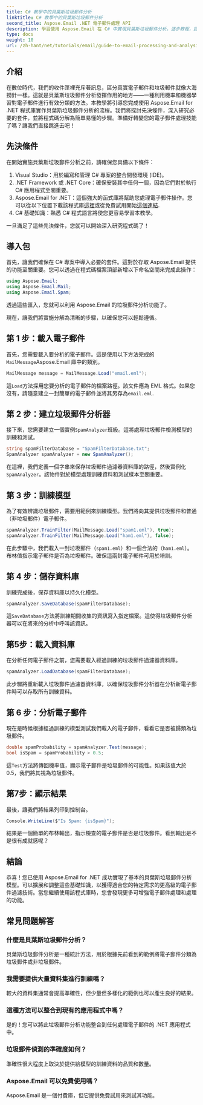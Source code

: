```yaml
---
title: C# 教學中的貝葉斯垃圾郵件分析
linktitle: C# 教學中的貝葉斯垃圾郵件分析
second_title: Aspose.Email .NET 電子郵件處理 API
description: 學習使用 Aspose.Email 在 C# 中實現貝葉斯垃圾郵件分析。逐步教程，提供有效電子郵件過濾的程式碼見解。
type: docs
weight: 10
url: /zh-hant/net/tutorials/email/guide-to-email-processing-and-analysis/bayesian-spam-analysis-in-csharp/
---
```

## 介紹

在數位時代，我們的收件匣裡充斥著訊息，區分真實電子郵件和垃圾郵件就像大海撈針一樣。這就是貝葉斯垃圾郵件分析發揮作用的地方——一種利用機率和機器學習對電子郵件進行有效分類的方法。本教學將引導您完成使用 Aspose.Email for .NET 程式庫實作貝葉斯垃圾郵件分析的流程。我們將探討先決條件，深入研究必要的套件，並將程式碼分解為簡單易懂的步驟。準備好轉變您的電子郵件處理技能了嗎？讓我們直接跳進去吧！

## 先決條件

在開始實施貝葉斯垃圾郵件分析之前，請確保您具備以下條件：

1. Visual Studio：用於編寫和管理 C# 專案的整合開發環境 (IDE)。
2. .NET Framework 或 .NET Core：確保安裝其中任何一個，因為它們對於執行 C# 應用程式至關重要。
3. Aspose.Email for .NET：這個強大的函式庫將幫助您處理電子郵件操作。您可以從以下位置下載該程式庫[這裡](https://releases.aspose.com/email/net/)或從免費試用開始[這個連結](https://releases.aspose.com/).
4. C# 基礎知識：熟悉 C# 程式語言將使您更容易學習本教學。

一旦滿足了這些先決條件，您就可以開始深入研究程式碼了！

## 導入包

首先，讓我們確保在 C# 專案中導入必要的套件。這對於存取 Aspose.Email 提供的功能至關重要。您可以透過在程式碼檔案頂部新增以下命名空間來完成此操作：

```csharp
using Aspose.Email;
using Aspose.Email.Mail;
using Aspose.Email.Spam;
```

透過這些匯入，您就可以利用 Aspose.Email 的垃圾郵件分析功能了。

現在，讓我們將實施分解為清晰的步驟，以確保您可以輕鬆遵循。

## 第 1 步：載入電子郵件

首先，您需要載入要分析的電子郵件。這是使用以下方法完成的`MailMessage`Aspose.Email 庫中的類別。 

```csharp
MailMessage message = MailMessage.Load("email.eml");
```

這`Load`方法採用您要分析的電子郵件的檔案路徑。該文件應為 EML 格式。如果您沒有，請隨意建立一封簡單的電子郵件並將其另存為`email.eml`.

## 第 2 步：建立垃圾郵件分析器

接下來，您需要建立一個實例`SpamAnalyzer`班級。這將處理垃圾郵件檢測模型的訓練和測試。

```csharp
string spamFilterDatabase = "SpamFilterDatabase.txt";
SpamAnalyzer spamAnalyzer = new SpamAnalyzer();
```

在這裡，我們定義一個字串來保存垃圾郵件過濾器資料庫的路徑，然後實例化`SpamAnalyzer`。該物件對於模型處理訓練資料和測試樣本至關重要。

## 第 3 步：訓練模型

為了有效辨識垃圾郵件，需要用範例來訓練模型。我們將向其提供垃圾郵件和普通（非垃圾郵件）電子郵件。

```csharp
spamAnalyzer.TrainFilter(MailMessage.Load("spam1.eml"), true);
spamAnalyzer.TrainFilter(MailMessage.Load("ham1.eml"), false);
```

在此步驟中，我們載入一封垃圾郵件（`spam1.eml`）和一個合法的（`ham1.eml`）。布林值指示電子郵件是否為垃圾郵件。確保這兩封電子郵件可用於培訓。

## 第 4 步：儲存資料庫

訓練完成後，保存資料庫以持久化模型。

```csharp
spamAnalyzer.SaveDatabase(spamFilterDatabase);
```

這`SaveDatabase`方法將訓練期間收集的資訊寫入指定檔案。這使得垃圾郵件分析器可以在將來的分析中呼叫該資訊。

## 第5步：載入資料庫

在分析任何電子郵件之前，您需要載入經過訓練的垃圾郵件過濾器資料庫。

```csharp
spamAnalyzer.LoadDatabase(spamFilterDatabase);
```

此步驟將重新載入垃圾郵件過濾器資料庫，以確保垃圾郵件分析器在分析新電子郵件時可以存取所有訓練資料。

## 第 6 步：分析電子郵件

現在是時候根據經過訓練的模型測試我們載入的電子郵件，看看它是否被歸類為垃圾郵件。 

```csharp
double spamProbability = spamAnalyzer.Test(message);
bool isSpam = spamProbability > 0.5;
```

這`Test`方法將傳回機率值，顯示電子郵件是垃圾郵件的可能性。如果該值大於 0.5，我們將其視為垃圾郵件。

## 第7步：顯示結果

最後，讓我們將結果列印到控制台。

```csharp
Console.WriteLine($"Is Spam: {isSpam}");
```

結果是一個簡單的布林輸出，指示檢查的電子郵件是否是垃圾郵件。看到輸出是不是很有成就感呢？

## 結論

恭喜！您已使用 Aspose.Email for .NET 成功實現了基本的貝葉斯垃圾郵件分析模型。可以擴展和調整這些基礎知識，以獲得適合您的特定需求的更高級的電子郵件過濾技術。當您繼續使用該程式庫時，您會發現更多可增強電子郵件處理和處理的功能。

## 常見問題解答 

### 什麼是貝葉斯垃圾郵件分析？
貝葉斯垃圾郵件分析是一種統計方法，用於根據先前看到的範例將電子郵件分類為垃圾郵件或非垃圾郵件。

### 我需要提供大量資料集進行訓練嗎？
較大的資料集通常會提高準確性，但少量但多樣化的範例也可以產生良好的結果。

### 這種方法可以整合到現有的應用程式中嗎？
是的！您可以將此垃圾郵件分析功能整合到任何處理電子郵件的 .NET 應用程式中。

### 垃圾郵件偵測的準確度如何？
準確性很大程度上取決於提供給模型的訓練資料的品質和數量。

### Aspose.Email 可以免費使用嗎？
Aspose.Email 是一個付費庫，但它提供免費試用來測試其功能。
